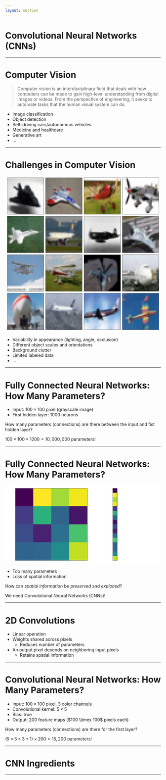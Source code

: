 ```yaml
---
layout: section
---
```


# Convolutional Neural Networks (CNNs)

---

# Computer Vision

> Computer vision is an interdisciplinary field that deals with
> how computers can be made to gain high-level understanding from digital images or videos.
> From the perspective of engineering, it seeks to automate tasks that the human visual system can do.

<v-clicks>

* Image classification
* Object detection
* Self-driving cars/autonomous vehicles
* Medicine and healthcare
* Generative art
* ...

</v-clicks>

---

# Challenges in Computer Vision

<div grid="~ cols-2 gap-4">
<div>

![Airplanes](./imgs/airplanes-cifar10.png)

</div>
<div>

<v-clicks>

* Variability in appearance (lighting, angle, occlusion)
* Different object scales and orientations
* Background clutter
* Limited labeled data
* ...

</v-clicks>

</div>
</div>

---

# Fully Connected Neural Networks: How Many Parameters?

* Input: $100 \times 100$ pixel (grayscale image)
* First hidden layer: $1000$ neurons

How many parameters (connections) are there between the input and fist hidden layer?

$100 \times 100 \times 1000 = 10,000,000$ parameters!

---

# Fully Connected Neural Networks: How Many Parameters?

<div grid="~ cols-2 gap-4">
<div>

![Fully Connected](./imgs/2D_to_1D.png)

</div>
<div>

<v-clicks>

* Too many parameters
* Loss of spatial information

</v-clicks> 

How can *spatial information* be *preserved* and *exploited*?

We need Convolutional Neural Networks (CNNs)!

</div>
</div>

---

# 2D Convolutions

<v-clicks>

* Linear operation
* Weights shared across pixels 
  * Reduces number of parameters
* An output pixel depends on neighboring input pixels 
  * Retains spatial information

</v-clicks>

---

# Convolutional Neural Networks: How Many Parameters?

* Input: $100 \times 100$ pixel, 3 color channels
* Convolutional kernel: $5 \times 5$
* Bias: true
* Output: $200$ feature maps ($100 \timex 100$ pixels each)

How many parameters (connections) are there for the first layer?

$(5 \times 5 \times 3 + 1) \times 200 = 15,200$ parameters!

---

# CNN Ingredients

---
